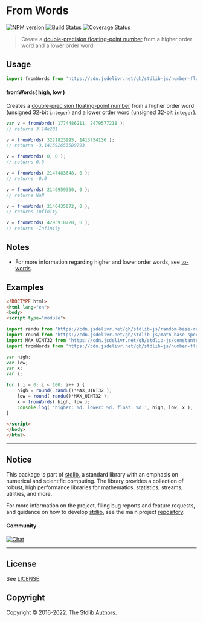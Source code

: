 <!--

@license Apache-2.0

Copyright (c) 2018 The Stdlib Authors.

Licensed under the Apache License, Version 2.0 (the "License");
you may not use this file except in compliance with the License.
You may obtain a copy of the License at

   http://www.apache.org/licenses/LICENSE-2.0

Unless required by applicable law or agreed to in writing, software
distributed under the License is distributed on an "AS IS" BASIS,
WITHOUT WARRANTIES OR CONDITIONS OF ANY KIND, either express or implied.
See the License for the specific language governing permissions and
limitations under the License.

-->

# From Words

[![NPM version][npm-image]][npm-url] [![Build Status][test-image]][test-url] [![Coverage Status][coverage-image]][coverage-url] <!-- [![dependencies][dependencies-image]][dependencies-url] -->

> Create a [double-precision floating-point number][ieee754] from a higher order word and a lower order word.



<section class="usage">

## Usage

```javascript
import fromWords from 'https://cdn.jsdelivr.net/gh/stdlib-js/number-float64-base-from-words@esm/index.mjs';
```

#### fromWords( high, low )

Creates a [double-precision floating-point number][ieee754] from a higher order word (unsigned 32-bit `integer`) and a lower order word (unsigned 32-bit `integer`).

```javascript
var v = fromWords( 1774486211, 2479577218 );
// returns 3.14e201

v = fromWords( 3221823995, 1413754136 );
// returns -3.141592653589793

v = fromWords( 0, 0 );
// returns 0.0

v = fromWords( 2147483648, 0 );
// returns -0.0

v = fromWords( 2146959360, 0 );
// returns NaN

v = fromWords( 2146435072, 0 );
// returns Infinity

v = fromWords( 4293918720, 0 );
// returns -Infinity
```

</section>

<!-- /.usage -->

<section class="notes">

## Notes

-   For more information regarding higher and lower order words, see [to-words][@stdlib/number/float64/base/to-words].

</section>

<!-- /.notes -->

<section class="examples">

## Examples

<!-- eslint no-undef: "error" -->

```html
<!DOCTYPE html>
<html lang="en">
<body>
<script type="module">

import randu from 'https://cdn.jsdelivr.net/gh/stdlib-js/random-base-randu@esm/index.mjs';
import round from 'https://cdn.jsdelivr.net/gh/stdlib-js/math-base-special-round@esm/index.mjs';
import MAX_UINT32 from 'https://cdn.jsdelivr.net/gh/stdlib-js/constants-uint32-max@esm/index.mjs';
import fromWords from 'https://cdn.jsdelivr.net/gh/stdlib-js/number-float64-base-from-words@esm/index.mjs';

var high;
var low;
var x;
var i;

for ( i = 0; i < 100; i++ ) {
    high = round( randu()*MAX_UINT32 );
    low = round( randu()*MAX_UINT32 );
    x = fromWords( high, low );
    console.log( 'higher: %d. lower: %d. float: %d.', high, low, x );
}

</script>
</body>
</html>
```

</section>

<!-- /.examples -->

<!-- C interface documentation. -->



<!-- Section for related `stdlib` packages. Do not manually edit this section, as it is automatically populated. -->

<section class="related">

</section>

<!-- /.related -->

<!-- Section for all links. Make sure to keep an empty line after the `section` element and another before the `/section` close. -->


<section class="main-repo" >

* * *

## Notice

This package is part of [stdlib][stdlib], a standard library with an emphasis on numerical and scientific computing. The library provides a collection of robust, high performance libraries for mathematics, statistics, streams, utilities, and more.

For more information on the project, filing bug reports and feature requests, and guidance on how to develop [stdlib][stdlib], see the main project [repository][stdlib].

#### Community

[![Chat][chat-image]][chat-url]

---

## License

See [LICENSE][stdlib-license].


## Copyright

Copyright &copy; 2016-2022. The Stdlib [Authors][stdlib-authors].

</section>

<!-- /.stdlib -->

<!-- Section for all links. Make sure to keep an empty line after the `section` element and another before the `/section` close. -->

<section class="links">

[npm-image]: http://img.shields.io/npm/v/@stdlib/number-float64-base-from-words.svg
[npm-url]: https://npmjs.org/package/@stdlib/number-float64-base-from-words

[test-image]: https://github.com/stdlib-js/number-float64-base-from-words/actions/workflows/test.yml/badge.svg?branch=main
[test-url]: https://github.com/stdlib-js/number-float64-base-from-words/actions/workflows/test.yml?query=branch:main

[coverage-image]: https://img.shields.io/codecov/c/github/stdlib-js/number-float64-base-from-words/main.svg
[coverage-url]: https://codecov.io/github/stdlib-js/number-float64-base-from-words?branch=main

<!--

[dependencies-image]: https://img.shields.io/david/stdlib-js/number-float64-base-from-words.svg
[dependencies-url]: https://david-dm.org/stdlib-js/number-float64-base-from-words/main

-->

[chat-image]: https://img.shields.io/gitter/room/stdlib-js/stdlib.svg
[chat-url]: https://gitter.im/stdlib-js/stdlib/

[stdlib]: https://github.com/stdlib-js/stdlib

[stdlib-authors]: https://github.com/stdlib-js/stdlib/graphs/contributors

[umd]: https://github.com/umdjs/umd
[es-module]: https://developer.mozilla.org/en-US/docs/Web/JavaScript/Guide/Modules

[deno-url]: https://github.com/stdlib-js/number-float64-base-from-words/tree/deno
[umd-url]: https://github.com/stdlib-js/number-float64-base-from-words/tree/umd
[esm-url]: https://github.com/stdlib-js/number-float64-base-from-words/tree/esm

[stdlib-license]: https://raw.githubusercontent.com/stdlib-js/number-float64-base-from-words/main/LICENSE

[ieee754]: https://en.wikipedia.org/wiki/IEEE_754-1985

[@stdlib/number/float64/base/to-words]: https://github.com/stdlib-js/number-float64-base-to-words/tree/esm

</section>

<!-- /.links -->
